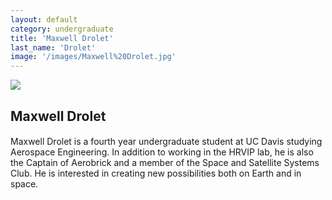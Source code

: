 ```yaml
---
layout: default
category: undergraduate
title: 'Maxwell Drolet'
last_name: 'Drolet'
image: '/images/Maxwell%20Drolet.jpg'
---
```


<img src="{{ page.image }}">

<h2 class="team-title">Maxwell Drolet</h2>
<h4 class="team-position"></h4>
<p>Maxwell Drolet is a fourth year undergraduate student at UC Davis studying Aerospace Engineering. In addition to working in the HRVIP lab, he is also the Captain of Aerobrick and a member of the Space and Satellite Systems Club. He is interested in creating new possibilities both on Earth and in space.</p>
<ul class="team-member-other-info"></ul>
